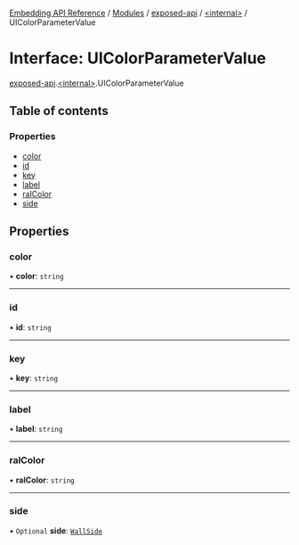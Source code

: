 [Embedding API Reference](../README.md) / [Modules](../modules/README.md) / [exposed-api](../modules/exposed_api.md) / [\<internal\>](../modules/exposed_api._internal_.md) / UIColorParameterValue

# Interface: UIColorParameterValue

[exposed-api](../modules/exposed_api.md).[\<internal\>](../modules/exposed_api._internal_.md).UIColorParameterValue

## Table of contents

### Properties

- [color](exposed_api._internal_.UIColorParameterValue.md#color)
- [id](exposed_api._internal_.UIColorParameterValue.md#id)
- [key](exposed_api._internal_.UIColorParameterValue.md#key)
- [label](exposed_api._internal_.UIColorParameterValue.md#label)
- [ralColor](exposed_api._internal_.UIColorParameterValue.md#ralcolor)
- [side](exposed_api._internal_.UIColorParameterValue.md#side)

## Properties

### color

• **color**: `string`

___

### id

• **id**: `string`

___

### key

• **key**: `string`

___

### label

• **label**: `string`

___

### ralColor

• **ralColor**: `string`

___

### side

• `Optional` **side**: [`WallSide`](../modules/exposed_api._internal_.md#wallside)
